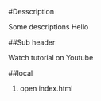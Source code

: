 #Desscription

  Some descriptions
  Hello

##Sub header

 Watch tutorial on Youtube


 ##local

 1. open index.html
 